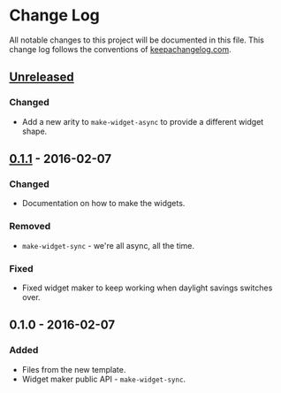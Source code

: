 # Change Log
All notable changes to this project will be documented in this file. This change log follows the conventions of [keepachangelog.com](http://keepachangelog.com/).

## [Unreleased][unreleased]
### Changed
- Add a new arity to `make-widget-async` to provide a different widget shape.

## [0.1.1] - 2016-02-07
### Changed
- Documentation on how to make the widgets.

### Removed
- `make-widget-sync` - we're all async, all the time.

### Fixed
- Fixed widget maker to keep working when daylight savings switches over.

## 0.1.0 - 2016-02-07
### Added
- Files from the new template.
- Widget maker public API - `make-widget-sync`.

[unreleased]: https://github.com/your-name/haptus/compare/0.1.1...HEAD
[0.1.1]: https://github.com/your-name/haptus/compare/0.1.0...0.1.1
